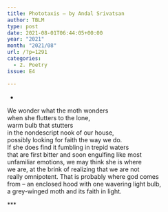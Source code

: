 ```yaml
---
title: Phototaxis – by Andal Srivatsan
author: TBLM
type: post
date: 2021-08-01T06:44:05+00:00
year: "2021"
month: "2021/08"
url: /?p=1291
categories:
  - 2. Poetry
issue: E4

---
```

*

We wonder what the moth wonders  
when she flutters to the lone,  
warm bulb that stutters  
in the nondescript nook of our house,  
possibly looking for faith the way we do.  
If she does find it fumbling in trepid waters  
that are first bitter and soon engulfing like most  
unfamiliar emotions, we may think she is where  
we are, at the brink of realizing that we are not  
really omnipotent. That is probably where god comes  
from – an enclosed hood with one wavering light bulb,  
a grey-winged moth and its faith in light.

\***